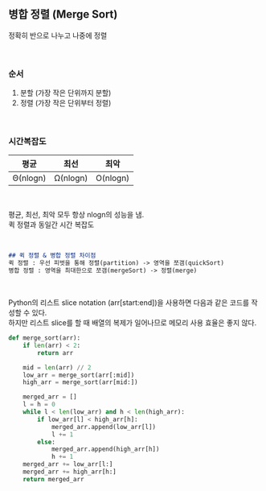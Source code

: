 ## 병합 정렬 (Merge Sort)

정확히 반으로 나누고 나중에 정렬             

<br>

### 순서    

1. 분할 (가장 작은 단위까지 분할)
2. 정렬 (가장 작은 단위부터 정렬)

<br>

### 시간복잡도
        
|   평균   |   최선   |   최악   |
| :------: | :------: | :------: |
| Θ(nlogn) | Ω(nlogn) | O(nlogn) |

<br>

평균, 최선, 최악 모두 항상 nlogn의 성능을 냄.  
퀵 정렬과 동일간 시간 복잡도 

<br>

```md
## 퀵 정렬 & 병합 정렬 차이점
퀵 정렬 : 우선 피벗을 통해 정렬(partition) -> 영역을 쪼갬(quickSort)
병합 정렬 : 영역을 최대한으로 쪼갬(mergeSort) -> 정렬(merge)
```  

<br>

Python의 리스트 slice notation (arr[start:end])을 사용하면 다음과 같은 코드를 작성할 수 있다.   
하지만 리스트 slice를 할 때 배열의 복제가 일어나므로 메모리 사용 효율은 좋지 않다. 

```py
def merge_sort(arr):
    if len(arr) < 2:
        return arr

    mid = len(arr) // 2
    low_arr = merge_sort(arr[:mid])
    high_arr = merge_sort(arr[mid:])

    merged_arr = []
    l = h = 0
    while l < len(low_arr) and h < len(high_arr):
        if low_arr[l] < high_arr[h]:
            merged_arr.append(low_arr[l])
            l += 1
        else:
            merged_arr.append(high_arr[h])
            h += 1
    merged_arr += low_arr[l:]
    merged_arr += high_arr[h:]
    return merged_arr
```